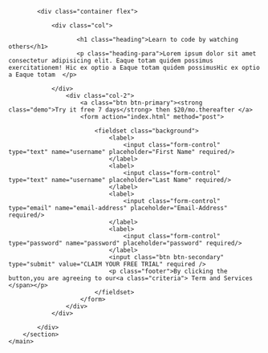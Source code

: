 <!DOCTYPE html>
<html lang="en">
<head>
    <meta charset="UTF-8">
    <meta http-equiv="X-UA-Compatible" content="IE=edge">
    <meta name="viewport" content="width=device-width, initial-scale=1.0">
    <title>Document</title>
    <link rel="stylesheet" href="assets/stylesheet/style.css">
    <!--Google Fonts-->
    <link rel="preconnect" href="https://fonts.gstatic.com">
    <link href="https://fonts.googleapis.com/css2?family=Sulphur+Point:wght@300;400;700&display=swap" rel="stylesheet">

</head>
<body>
    <main>
        <section>
            
            <div class="container flex">
               
                <div class="col">
                  
                       <h1 class="heading">Learn to code by watching others</h1>
                       <p class="heading-para">Lorem ipsum dolor sit amet consectetur adipisicing elit. Eaque totam quidem possimus exercitationem! Hic ex optio a Eaque totam quidem possimusHic ex optio a Eaque totam  </p>
                    
                </div>
                    <div class="col-2">
                        <a class="btn btn-primary"><strong class="demo">Try it free 7 days</strong> then $20/mo.thereafter </a>
                        <form action="index.html" method="post">
                           
                            <fieldset class="background">
                                <label>
                                    <input class="form-control" type="text" name="username" placeholder="First Name" required/>
                                </label>
                                <label>
                                    <input class="form-control" type="text" name="username" placeholder="Last Name" required/>
                                </label>
                                <label>
                                    <input class="form-control" type="email" name="email-address" placeholder="Email-Address" required/>
                                </label>
                                <label>
                                    <input class="form-control" type="password" name="password" placeholder="password" required/>
                                </label>
                                <input class="btn btn-secondary" type="submit" value="CLAIM YOUR FREE TRIAL" required />
                                <p class="footer">By clicking the button,you are agreeing to our<a class="criteria"> Term and Services </span></p>
                            </fieldset>
                        </form>
                    </div>
                </div>

            </div>
        </section>
    </main>
</body>
</html>